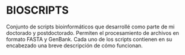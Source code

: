 # BIOSCRIPTS
Conjunto de scripts bioinformáticos que desarrollé como parte de mi doctorado y postdoctorado.
Permiten el procesamiento de archivos en formato FASTA y GenBank.
Cada uno de los scripts contienen en su encabezado una breve descripción de cómo funcionan.
